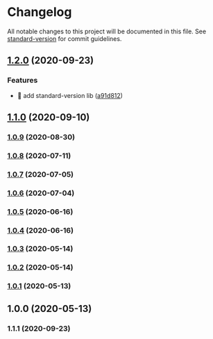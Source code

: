# Changelog

All notable changes to this project will be documented in this file. See [standard-version](https://github.com/conventional-changelog/standard-version) for commit guidelines.

## [1.2.0](https://github.com/yeukfei02/ordersApi/compare/v1.1.1...v1.2.0) (2020-09-23)


### Features

* 🎸 add standard-version lib ([a91d812](https://github.com/yeukfei02/ordersApi/commit/a91d812e6ab4bee23b5b72a2f4fe576d946b2335))

## [1.1.0](https://github.com/yeukfei02/ordersApi/compare/v1.0.9...v1.1.0) (2020-09-10)

### [1.0.9](https://github.com/yeukfei02/ordersApi/compare/v1.0.8...v1.0.9) (2020-08-30)

### [1.0.8](https://github.com/yeukfei02/ordersApi/compare/v1.0.7...v1.0.8) (2020-07-11)

### [1.0.7](https://github.com/yeukfei02/ordersApi/compare/v1.0.6...v1.0.7) (2020-07-05)

### [1.0.6](https://github.com/yeukfei02/ordersApi/compare/v1.0.5...v1.0.6) (2020-07-04)

### [1.0.5](https://github.com/yeukfei02/ordersApi/compare/v1.0.4...v1.0.5) (2020-06-16)

### [1.0.4](https://github.com/yeukfei02/ordersApi/compare/v1.0.3...v1.0.4) (2020-06-16)

### [1.0.3](https://github.com/yeukfei02/ordersApi/compare/v1.0.2...v1.0.3) (2020-05-14)

### [1.0.2](https://github.com/yeukfei02/ordersApi/compare/v1.0.1...v1.0.2) (2020-05-14)

### [1.0.1](https://github.com/yeukfei02/ordersApi/compare/v1.0.0...v1.0.1) (2020-05-13)

## 1.0.0 (2020-05-13)

### 1.1.1 (2020-09-23)
